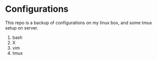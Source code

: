 # Configurations

This repo is a backup of configurations on my linux box, and some tmux setup on server.

1. bash
1. X
1. vim
1. tmux
